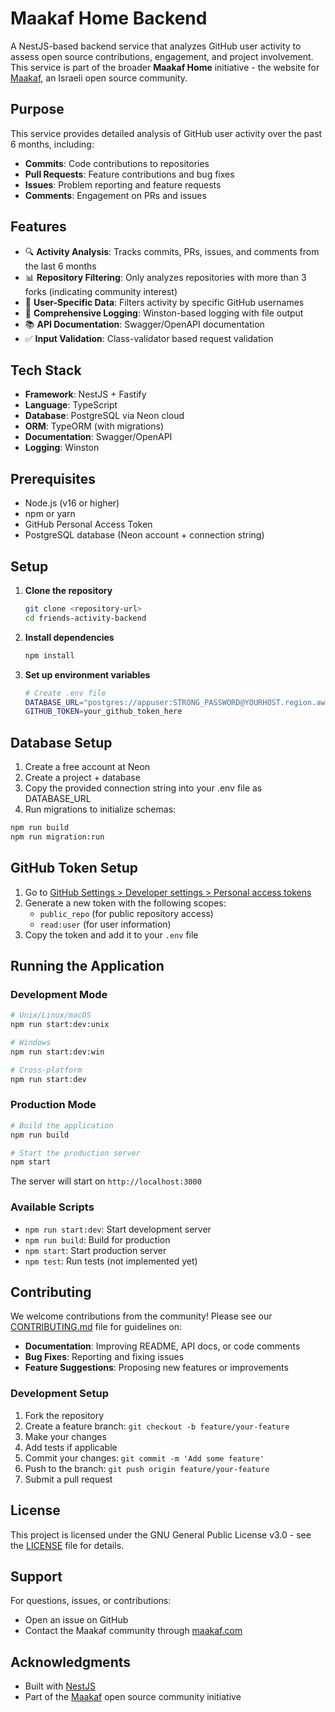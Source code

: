 # Maakaf Home Backend

A NestJS-based backend service that analyzes GitHub user activity to assess open source contributions, engagement, and project involvement. This service is part of the broader **Maakaf Home** initiative - the website for [Maakaf](https://maakaf.com), an Israeli open source community.

## Purpose

This service provides detailed analysis of GitHub user activity over the past 6 months, including:
- **Commits**: Code contributions to repositories
- **Pull Requests**: Feature contributions and bug fixes
- **Issues**: Problem reporting and feature requests
- **Comments**: Engagement on PRs and issues

## Features

- 🔍 **Activity Analysis**: Tracks commits, PRs, issues, and comments from the last 6 months
- 📊 **Repository Filtering**: Only analyzes repositories with more than 3 forks (indicating community interest)
- 🎯 **User-Specific Data**: Filters activity by specific GitHub usernames
- 📝 **Comprehensive Logging**: Winston-based logging with file output
- 📚 **API Documentation**: Swagger/OpenAPI documentation
- ✅ **Input Validation**: Class-validator based request validation

## Tech Stack

- **Framework**: NestJS + Fastify
- **Language**: TypeScript
- **Database**: PostgreSQL via Neon cloud
- **ORM**: TypeORM (with migrations)
- **Documentation**: Swagger/OpenAPI
- **Logging**: Winston

## Prerequisites

- Node.js (v16 or higher)
- npm or yarn
- GitHub Personal Access Token
- PostgreSQL database (Neon account + connection string)  

## Setup

1. **Clone the repository**
   ```bash
   git clone <repository-url>
   cd friends-activity-backend
   ```

2. **Install dependencies**
   ```bash
   npm install
   ```

3. **Set up environment variables**
   ```bash
   # Create .env file
   DATABASE_URL="postgres://appuser:STRONG_PASSWORD@YOURHOST.region.aws.neon.tech/appdb?sslmode=require"
   GITHUB_TOKEN=your_github_token_here
   ```

## Database Setup

1. Create a free account at Neon
2. Create a project + database
3. Copy the provided connection string into your .env file as DATABASE_URL
4. Run migrations to initialize schemas:
```bash
npm run build
npm run migration:run
```

## GitHub Token Setup

1. Go to [GitHub Settings > Developer settings > Personal access tokens](https://github.com/settings/tokens)
2. Generate a new token with the following scopes:
   - `public_repo` (for public repository access)
   - `read:user` (for user information)
3. Copy the token and add it to your `.env` file

## Running the Application

### Development Mode
```bash
# Unix/Linux/macOS
npm run start:dev:unix

# Windows
npm run start:dev:win

# Cross-platform
npm run start:dev
```

### Production Mode
```bash
# Build the application
npm run build

# Start the production server
npm start
```

The server will start on `http://localhost:3000`

### Available Scripts

- `npm run start:dev`: Start development server
- `npm run build`: Build for production
- `npm start`: Start production server
- `npm test`: Run tests (not implemented yet)

## Contributing

We welcome contributions from the community! Please see our [CONTRIBUTING.md](CONTRIBUTING.md) file for guidelines on:

- **Documentation**: Improving README, API docs, or code comments
- **Bug Fixes**: Reporting and fixing issues
- **Feature Suggestions**: Proposing new features or improvements

### Development Setup

1. Fork the repository
2. Create a feature branch: `git checkout -b feature/your-feature`
3. Make your changes
4. Add tests if applicable
5. Commit your changes: `git commit -m 'Add some feature'`
6. Push to the branch: `git push origin feature/your-feature`
7. Submit a pull request

## License

This project is licensed under the GNU General Public License v3.0 - see the [LICENSE](LICENSE) file for details.

## Support

For questions, issues, or contributions:
- Open an issue on GitHub
- Contact the Maakaf community through [maakaf.com](https://maakaf.com)

## Acknowledgments

- Built with [NestJS](https://nestjs.com/)
- Part of the [Maakaf](https://maakaf.com) open source community initiative 
